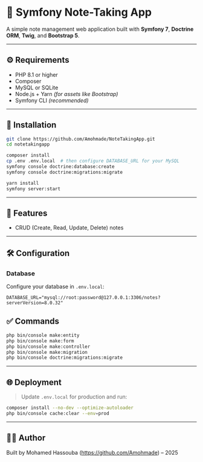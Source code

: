 # 📝 Symfony Note-Taking App

A simple note management web application built with **Symfony 7**, **Doctrine ORM**, **Twig**, and **Bootstrap 5**.

---

## ⚙️ Requirements

- PHP 8.1 or higher
- Composer
- MySQL or SQLite
- Node.js + Yarn *(for assets like Bootstrap)*
- Symfony CLI *(recommended)*

---

## 🚀 Installation

```bash
git clone https://github.com/Amohmade/NoteTakingApp.git
cd notetakingapp

composer install
cp .env .env.local  # then configure DATABASE_URL for your MySQL
symfony console doctrine:database:create
symfony console doctrine:migrations:migrate

yarn install
symfony server:start
```

---

## 🧩 Features

- CRUD (Create, Read, Update, Delete) notes

---

## 🛠 Configuration

### Database

Configure your database in `.env.local`:
```dotenv
DATABASE_URL="mysql://root:password@127.0.0.1:3306/notes?serverVersion=8.0.32"
```

## ✅ Commands

```bash
php bin/console make:entity
php bin/console make:form
php bin/console make:controller
php bin/console make:migration
php bin/console doctrine:migrations:migrate
```

---

## 🌐 Deployment

> Update `.env.local` for production and run:

```bash
composer install --no-dev --optimize-autoloader
php bin/console cache:clear --env=prod
```

---

## 👨‍💻 Author

Built by Mohamed Hassouba (https://github.com/Amohmade) – 2025

